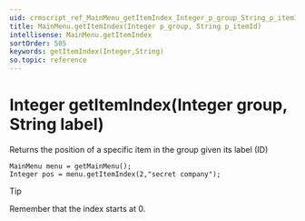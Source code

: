 ```yaml
---
uid: crmscript_ref_MainMenu_getItemIndex_Integer_p_group_String_p_itemId
title: MainMenu.getItemIndex(Integer p_group, String p_itemId)
intellisense: MainMenu.getItemIndex
sortOrder: 505
keywords: getItemIndex(Integer,String)
so.topic: reference
---
```


# Integer getItemIndex(Integer group, String label)

Returns the position of a specific item in the group given its label (ID)

```crmscript
MainMenu menu = getMainMenu();
Integer pos = menu.getItemIndex(2,"secret company");
```

> [!TIP]
> Remember that the index starts at 0.
